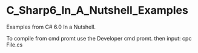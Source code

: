 # C_Sharp6_In_A_Nutshell_Examples
Examples from C# 6.0 In a Nutshell.

To compile from cmd promt use the Developer cmd promt.
then input:
cpc File.cs


